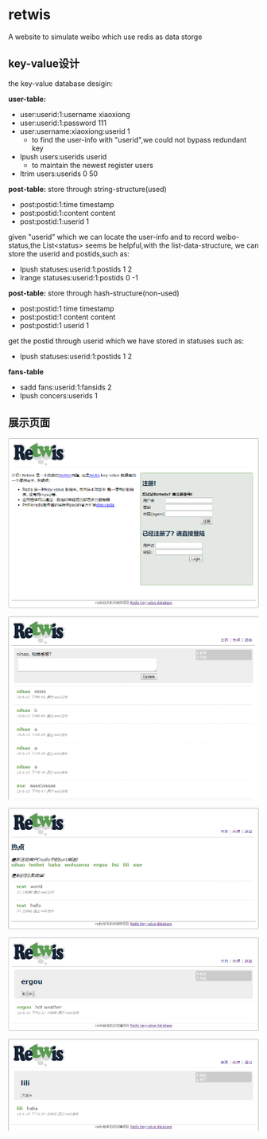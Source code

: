 # retwis
A website to simulate weibo which use redis as data storge


## key-value设计
the key-value database desigin:

**user-table:**
- user:userid:1:username  xiaoxiong
- user:userid:1:password  111
- user:username:xiaoxiong:userid  1
  - to find the user-info with "userid",we could not bypass
    redundant key
- lpush users:userids userid
  - to maintain the newest register users
- ltrim users:userids 0 50

**post-table:** store through string-structure(used)
- post:postid:1:time    timestamp
- post:postid:1:content content
- post:postid:1:userid  1

given "userid" which we can locate the user-info
and  to record weibo-status,the List\<status\> seems
be helpful,with the list-data-structure,
we can store the userid and postids,such as:
- lpush statuses:userid:1:postids 1 2
- lrange statuses:userid:1:postids 0 -1

**post-table:** store through hash-structure(non-used)
- post:postid:1 time timestamp
- post:postid:1 content content
- post:postid:1 userid 1

get the postid through userid which we have stored in statuses such as:
- lpush statuses:userid:1:postids 1 2

**fans-table**
- sadd fans:userid:1:fansids 2
- lpush concers:userids 1 


## 展示页面

![登录页面](/git_pictures/login.png)

![微博发表](/git_pictures/home.png)

![热点话题](/git_pictures/timeline.png)

![个人主页](/git_pictures/profile1.png)

![个人主页](/git_pictures/profile.png)





